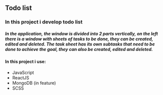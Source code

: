 ## Todo list
### In this project i develop todo list
##### In the application, the window is divided into 2 parts vertically, on the left there is a window with sheets of tasks to be done, they can be created, edited and deleted. The task sheet has its own subtasks that need to be done to achieve the goal, they can also be created, edited and deleted.
#### In this project i use:
+ JavaScript
+ ReactJS
+ MongoDB (in feature)
+ SCSS
